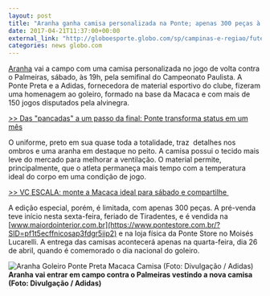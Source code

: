 ```yaml
---
layout: post
title: "Aranha ganha camisa personalizada na Ponte; apenas 300 peças à venda"
date: 2017-04-21T11:37:00+00:00
external_link: "http://globoesporte.globo.com/sp/campinas-e-regiao/futebol/times/ponte-preta/noticia/2017/04/aranha-ganha-camisa-personalizada-na-ponte-apenas-300-pecas-venda.html"
categories: news globo.com
---
```

[Aranha](http://globoesporte.globo.com/atleta/aranha.html) vai a campo com uma camisa personalizada no jogo de volta contra o Palmeiras, sábado, às 19h, pela semifinal do Campeonato Paulista. A Ponte Preta e a Adidas, fornecedora de material esportivo do clube, fizeram uma homenagem ao goleiro, formado na base da Macaca e com mais de 150 jogos disputados pela alvinegra.

[\>\> Das "pancadas" a um passo da final: Ponte transforma status em um mês](http://globoesporte.globo.com/sp/campinas-e-regiao/futebol/times/ponte-preta/noticia/2017/04/das-pancadas-um-passo-da-final-ponte-transforma-status-em-um-mes.html)  
  
O uniforme, preto em sua quase toda a totalidade, traz&nbsp; detalhes nos ombros e uma aranha em destaque no peito. A camisa possui o tecido mais leve do mercado para melhorar a ventilação. O material permite, principalmente, que o atleta permaneça mais tempo com a temperatura ideal do corpo em uma condição de jogo.

[\>\> VC ESCALA: monte a Macaca ideal para sábado e compartilhe&nbsp;](http://app.globoesporte.globo.com/sp/campinas-e-regiao/futebol/times/ponte-preta/voce-escala/semifinal-paulistao-2017/20-04-2017/)  
  
A edição especial, porém, é limitada, com apenas 300 peças. A pré-venda teve início nesta sexta-feira, feriado de Tiradentes, e é vendida na [www.maiordointerior.com.br](https://www.pontestore.com.br/?SID=pf1t5ecffnicosap3fdgr5iip2) e na loja física da Ponte Store no Moisés Lucarelli. A entrega das camisas acontecerá apenas na quarta-feira, dia 26 de abril, quando é comemorado o dia nacional do goleiro.

 ![Aranha Goleiro Ponte Preta Macaca Camisa (Foto: Divulgação / Adidas)](http://s2.glbimg.com/efHUn2UssVN2-o6pFxzNSubFvSo=/0x56:960x989/690x670/s.glbimg.com/es/ge/f/original/2017/04/21/aranhacamisa.jpg "Aranha Goleiro Ponte Preta Macaca Camisa (Foto: Divulgação / Adidas)")**Aranha vai entrar em campo contra o Palmeiras vestindo a nova camisa (Foto: Divulgação / Adidas)**

